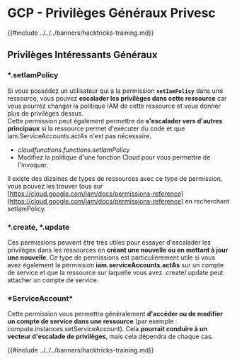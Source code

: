 # GCP - Privilèges Généraux Privesc

{{#include ../../../banners/hacktricks-training.md}}

## Privilèges Intéressants Généraux

### \*.setIamPolicy

Si vous possédez un utilisateur qui a la permission **`setIamPolicy`** dans une ressource, vous pouvez **escalader les privilèges dans cette ressource** car vous pourrez changer la politique IAM de cette ressource et vous donner plus de privilèges dessus.\
Cette permission peut également permettre de **s'escalader vers d'autres principaux** si la ressource permet d'exécuter du code et que iam.ServiceAccounts.actAs n'est pas nécessaire.

- _cloudfunctions.functions.setIamPolicy_
- Modifiez la politique d'une fonction Cloud pour vous permettre de l'invoquer.

Il existe des dizaines de types de ressources avec ce type de permission, vous pouvez les trouver tous sur [https://cloud.google.com/iam/docs/permissions-reference](https://cloud.google.com/iam/docs/permissions-reference) en recherchant setIamPolicy.

### \*.create, \*.update

Ces permissions peuvent être très utiles pour essayer d'escalader les privilèges dans les ressources en **créant une nouvelle ou en mettant à jour une nouvelle**. Ce type de permissions est particulièrement utile si vous avez également la permission **iam.serviceAccounts.actAs** sur un compte de service et que la ressource sur laquelle vous avez .create/.update peut attacher un compte de service.

### \*ServiceAccount\*

Cette permission vous permettra généralement **d'accéder ou de modifier un compte de service dans une ressource** (par exemple : compute.instances.setServiceAccount). Cela **pourrait conduire à un vecteur d'escalade de privilèges**, mais cela dépendra de chaque cas.

{{#include ../../../banners/hacktricks-training.md}}
